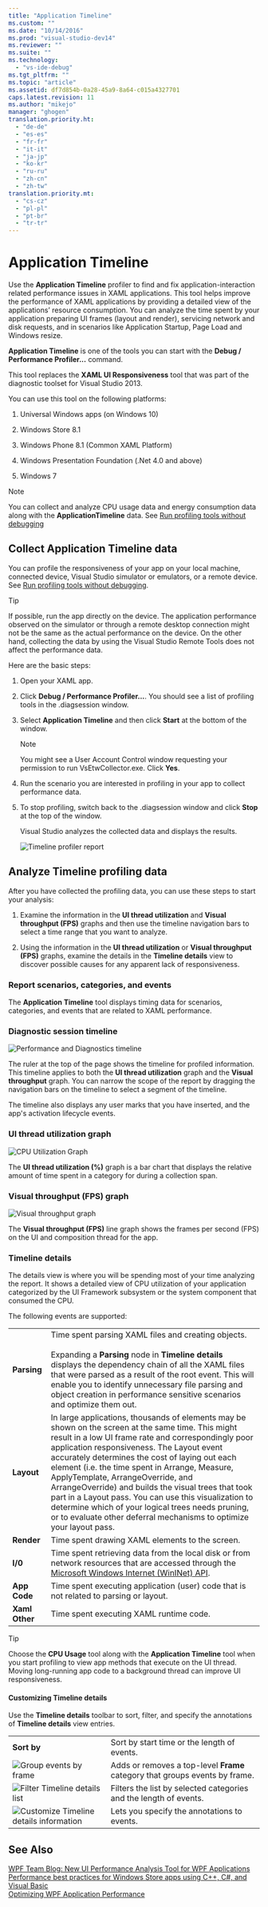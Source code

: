 ```yaml
---
title: "Application Timeline"
ms.custom: ""
ms.date: "10/14/2016"
ms.prod: "visual-studio-dev14"
ms.reviewer: ""
ms.suite: ""
ms.technology: 
  - "vs-ide-debug"
ms.tgt_pltfrm: ""
ms.topic: "article"
ms.assetid: df7d854b-0a28-45a9-8a64-c015a4327701
caps.latest.revision: 11
ms.author: "mikejo"
manager: "ghogen"
translation.priority.ht: 
  - "de-de"
  - "es-es"
  - "fr-fr"
  - "it-it"
  - "ja-jp"
  - "ko-kr"
  - "ru-ru"
  - "zh-cn"
  - "zh-tw"
translation.priority.mt: 
  - "cs-cz"
  - "pl-pl"
  - "pt-br"
  - "tr-tr"
---
```

# Application Timeline
Use the **Application Timeline** profiler to find and fix application-interaction related performance issues in XAML applications. This tool helps improve the performance of XAML applications by providing a detailed view of the applications’ resource consumption. You can analyze the time spent by your application preparing UI frames (layout and render), servicing network and disk requests, and in scenarios like Application Startup, Page Load and Windows resize.  
  
 **Application Timeline** is one of the tools you can start with the **Debug / Performance Profiler...** command.  
  
 This tool replaces the **XAML UI Responsiveness** tool that was part of the diagnostic toolset for Visual Studio 2013.  
  
 You can use this tool on the following platforms:  
  
1.  Universal Windows apps (on Windows 10)  
  
2.  Windows Store 8.1  
  
3.  Windows Phone 8.1 (Common XAML Platform)  
  
4.  Windows Presentation Foundation (.Net 4.0 and above)  
  
5.  Windows 7  
  
> [!NOTE]
>  You can collect and analyze CPU usage data and energy consumption data along with the **ApplicationTimeline** data. See [Run profiling tools without debugging](../Topic/Run%20profiling%20tools%20without%20debugging.md)  
  
##  <a name="BKMK_Collect_Timeline_data_for_your_app"></a> Collect Application Timeline data  
 You can profile the responsiveness of your app on your local machine, connected device, Visual Studio simulator or emulators, or a remote device. See [Run profiling tools without debugging](../Topic/Run%20profiling%20tools%20without%20debugging.md).  
  
> [!TIP]
>  If possible, run the app directly on the device. The application performance observed on the simulator or through a remote desktop connection might not be the same as the actual performance on the device. On the other hand, collecting the data by using the Visual Studio Remote Tools does not affect the performance data.  
  
 Here are the basic steps:  
  
1.  Open your XAML app.  
  
2.  Click **Debug / Performance Profiler...**. You should see a list of profiling tools in the .diagsession window.  
  
3.  Select **Application Timeline** and then click **Start** at the bottom of the window.  
  
    > [!NOTE]
    >  You might see a User Account Control window requesting your permission to run VsEtwCollector.exe. Click **Yes**.  
  
4.  Run the scenario you are interested in profiling in your app to collect performance data.  
  
5.  To stop profiling, switch back to the .diagsession window and click **Stop** at the top of the window.  
  
     Visual Studio analyzes the collected data and displays the results.  
  
     ![Timeline profiler report](../profiling/media/timeline_base.png "TIMELINE_Base")  
  
##  <a name="BKMK_Analyze_Timeline_profiling_data"></a> Analyze Timeline profiling data  
 After you have collected the profiling data, you can use these steps to start your analysis:  
  
1.  Examine the information in the **UI thread utilization** and **Visual throughput (FPS)** graphs and then use the timeline navigation bars to select a time range that you want to analyze.  
  
2.  Using the information in the **UI thread utilization** or **Visual throughput (FPS)** graphs, examine the details in the **Timeline details** view to discover possible causes for any apparent lack of responsiveness.  
  
###  <a name="BKMK_Report_scenarios_categories_and_events"></a> Report scenarios, categories, and events  
 The **Application Timeline** tool displays timing data for scenarios, categories, and events that are related to XAML performance.  
  
###  <a name="BKMK_Diagnostic_session_timeline"></a> Diagnostic session timeline  
 ![Performance and Diagnostics timeline](../profiling/media/diaghub_timelinewithusermarks.png "DIAGHUB_TimelineWithUserMarks")  
  
 The ruler at the top of the page shows the timeline for profiled information. This timeline applies to both the **UI thread utilization** graph and the **Visual throughput** graph. You can narrow the scope of the report by dragging the navigation bars on the timeline to select a segment of the timeline.  
  
 The timeline also displays any user marks that you have inserted, and the app's activation lifecycle events.  
  
###  <a name="BKMK_UI_thread_utilization_graph"></a> UI thread utilization graph  
 ![CPU Utilization Graph](../profiling/media/timeline_cpuutilization.png "TIMELINE_CpuUtilization")  
  
 The **UI thread utilization (%)** graph is a bar chart that displays the relative amount of time spent in a category for during a collection span.  
  
###  <a name="BKMK_Visual_throughput_FPS_graph"></a> Visual throughput (FPS) graph  
 ![Visual throughput graph](../profiling/media/timeline_visualthroughput.png "TIMELINE_VisualThroughput")  
  
 The **Visual throughput (FPS)** line graph shows the frames per second (FPS) on the UI and composition thread for the app.  
  
###  <a name="BKMK_Timeline_details_"></a> Timeline details  
 The details view is where you will be spending most of your time analyzing the report. It shows a detailed view of CPU utilization of your application categorized by the UI Framework subsystem or the system component that consumed the CPU.  
  
 The following events are supported:  
  
|||  
|-|-|  
|**Parsing**|Time spent parsing XAML files and creating objects.<br /><br /> Expanding a **Parsing** node in **Timeline details** displays the dependency chain of all the XAML files that were parsed as a result of the root event. This will enable you to identify unnecessary file parsing and object creation in performance sensitive scenarios and optimize them out.|  
|**Layout**|In large applications, thousands of elements may be shown on the screen at the same time. This might result in a low UI frame rate and correspondingly poor application responsiveness. The Layout event accurately determines the cost of laying out each element (i.e. the time spent in Arrange, Measure, ApplyTemplate, ArrangeOverride, and ArrangeOverride) and builds the visual trees that took part in a Layout pass. You can use this visualization to determine which of your logical trees needs pruning, or to evaluate other deferral mechanisms to optimize your layout pass.|  
|**Render**|Time spent drawing XAML elements to the screen.|  
|**I/0**|Time spent retrieving data from the local disk or from network resources that are accessed through the [Microsoft Windows Internet (WinINet) API](https://msdn.microsoft.com/en-us/library/windows/desktop/aa385331.aspx).|  
|**App Code**|Time spent executing application (user) code that is not related to parsing or layout.|  
|**Xaml Other**|Time spent executing XAML runtime code.|  
  
> [!TIP]
>  Choose the **CPU Usage** tool along with the **Application Timeline** tool when you start profiling to view app methods that execute on the UI thread. Moving long-running app code to a background thread can improve UI responsiveness.  
  
####  <a name="BKMK_Customizing_Timeline_details_"></a> Customizing Timeline details  
 Use the **Timeline details** toolbar to sort, filter, and specify the annotations of **Timeline details** view entries.  
  
|||  
|-|-|  
|**Sort by**|Sort by start time or the length of events.|  
|![Group events by frame](../profiling/media/timeline_groupbyframes.png "TIMELINE_GroupByFrames")|Adds or removes a top-level **Frame** category that groups events by frame.|  
|![Filter Timeline details list](../profiling/media/timeline_filter.png "TIMELINE_Filter")|Filters the list by selected categories and the length of events.|  
|![Customize Timeline details information](../profiling/media/timeline_viewsettings.png "TIMELINE_ViewSettings")|Lets you specify the annotations to events.|  
  
## See Also  
 [WPF Team Blog: New UI Performance Analysis Tool for WPF Applications](http://blogs.msdn.com/b/wpf/archive/2015/01/16/new-ui-performance-analysis-tool-for-wpf-applications.aspx)   
 [Performance best practices for Windows Store apps using C++, C#, and Visual Basic](http://msdn.microsoft.com/en-us/567bcefa-5da5-4e42-a4b8-1358c71adfa2)   
 [Optimizing WPF Application Performance](../Topic/Optimizing%20WPF%20Application%20Performance.md)